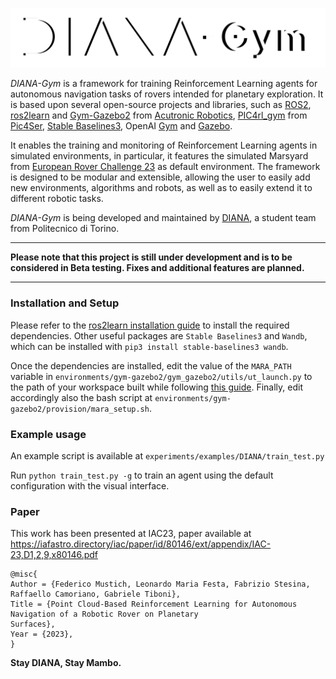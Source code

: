 
 ![](assets/diana_gym.png)


 _DIANA-Gym_ is a framework for training Reinforcement Learning agents for autonomous navigation tasks of rovers intended for planetary exploration. It is based upon several open-source projects and libraries, such as [ROS2](https://docs.ros.org/), [ros2learn](https://github.com/AcutronicRobotics/ros2learn) and [Gym-Gazebo2](https://github.com/AcutronicRobotics/gym-gazebo2) from [Acutronic Robotics](https://acutronicrobotics.com/), [PIC4rl_gym](https://github.com/PIC4SeR/PIC4rl_gym) from [Pic4Ser](https://pic4ser.polito.it/), [Stable Baselines3](https://stable-baselines3.readthedocs.io/en/master/#), OpenAI [Gym](https://github.com/openai/gym) and [Gazebo](http://gazebosim.org/).

It enables the training and monitoring of Reinforcement Learning agents in simulated environments, in particular, it features the simulated Marsyard from [European Rover Challenge 23](https://roverchallenge.eu/) as default environment. The framework is designed to be modular and extensible, allowing the user to easily add new environments, algorithms and robots, as well as to easily extend it to different robotic tasks.

_DIANA-Gym_ is being developed and maintained by [DIANA](https://github.com/team-diana), a student team from Politecnico di Torino. 

---

__Please note that this project is still under development and is to be considered in Beta testing. Fixes and additional features are planned.__


---

### Installation and Setup

Please refer to the [ros2learn installation guide](https://github.com/AcutronicRobotics/ros2learn/blob/dashing/Install.md) to install the required dependencies. 
Other useful packages are ``Stable Baselines3`` and ``Wandb``, which can be installed with ``pip3 install stable-baselines3 wandb``.

Once the dependencies are installed, edit the value of the ``MARA_PATH`` variable in ``environments/gym-gazebo2/gym_gazebo2/utils/ut_launch.py`` to the path of your workspace built while following [this guide](https://github.com/AcutronicRobotics/gym-gazebo2/blob/dashing/INSTALL.md#create-a-ros-workspace). Finally, edit accordingly also the bash script at ``environments/gym-gazebo2/provision/mara_setup.sh``.

### Example usage

An example script is available at ``experiments/examples/DIANA/train_test.py``

Run ``python train_test.py -g`` to train an agent using the default configuration with the visual interface.


### Paper

This work has been presented at IAC23, paper available at https://iafastro.directory/iac/paper/id/80146/ext/appendix/IAC-23,D1,2,9,x80146.pdf
```
@misc{
Author = {Federico Mustich, Leonardo Maria Festa, Fabrizio Stesina, Raffaello Camoriano, Gabriele Tiboni},
Title = {Point Cloud-Based Reinforcement Learning for Autonomous Navigation of a Robotic Rover on Planetary
Surfaces},
Year = {2023},
}
```

__Stay DIANA, Stay Mambo.__